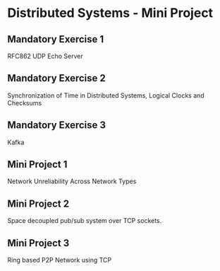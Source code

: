 # Distributed Systems - Mini Project

## Mandatory Exercise 1
RFC862 UDP Echo Server

## Mandatory Exercise 2
Synchronization of Time in Distributed Systems,  Logical Clocks and Checksums

## Mandatory Exercise 3
Kafka

## Mini Project 1
Network Unreliability Across Network Types

## Mini Project 2
Space decoupled pub/sub system over TCP sockets.

## Mini Project 3
Ring based P2P Network using TCP
